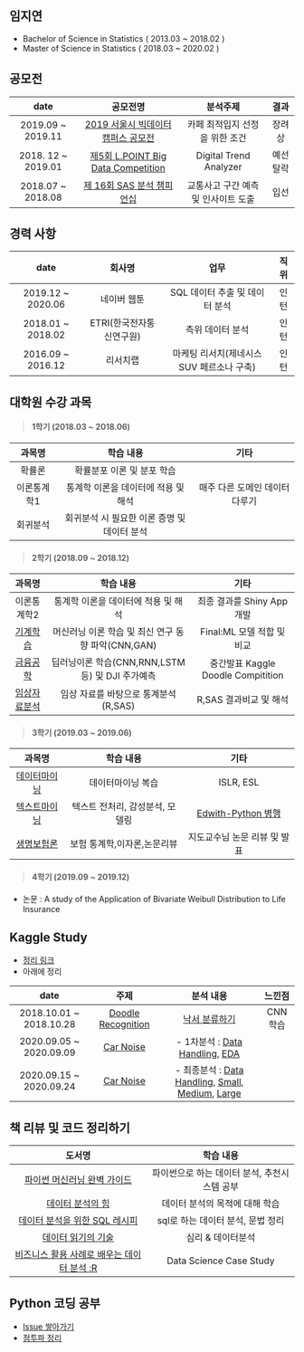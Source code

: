 ## 임지연
- Bachelor of Science in Statistics ( 2013.03 ~ 2018.02 ) 
- Master of Science in Statistics ( 2018.03 ~ 2020.02 )


## 공모전 
| date | 공모전명 | 분석주제 | 결과 | 
| :---: |:---:|:---:|:---:|
| 2019.09 ~ 2019.11 | [2019 서울시 빅데이터 캠퍼스 공모전](https://github.com/jeeyeonLIM/Seoul-Metropolita-Goverment_Big-Data-Campus) | 카페 최적입지 선정을 위한 조건| 장려상 |
| 2018. 12 ~ 2019.01 | [제5회 L.POINT Big Data Competition](https://github.com/jeeyeonLIM/L.POINT) |Digital Trend Analyzer| 예선탈락 |
| 2018.07 ~ 2018.08 | [제 16회 SAS 분석 챔피언십](https://github.com/jeeyeonLIM/SAS_championship)  |교통사고 구간 예측 및 인사이트 도출| 입선 | 


## 경력 사항
| date | 회사명 | 업무 | 직위 |
| :---: |:---:|:---:|:---:|
| 2019.12 ~ 2020.06 | 네이버 웹툰 | SQL 데이터 추출 및 데이터 분석 | 인턴 | 
| 2018.01 ~ 2018.02 | ETRI(한국전자통신연구원) | 측위 데이터 분석 | 인턴 | 
| 2016.09 ~ 2016.12 | 리서치랩 | 마케팅 리서치(제네시스 SUV 페르소나 구축) | 인턴 |

## 대학원 수강 과목

> #### 1학기 (2018.03 ~ 2018.06)

| 과목명 | 학습 내용 | 기타 |
|:--------:|:--------:|:--------:|
| 확률론 | 확률분포 이론 및 분포 학습 |  |
| 이론통계학1 |통계학 이론을 데이터에 적용 및 해석 | 매주 다른 도메인 데이터 다루기 |
| 회귀분석 | 회귀분석 시 필요한 이론 증명 및 데이터 분석 |  |

> #### 2학기 (2018.09 ~ 2018.12)

| 과목명 | 학습 내용 | 기타 |
|:--------:|:--------:|:--------:|
| 이론통계학2 | 통계학 이론을 데이터에 적용 및 해석 | 최종 결과를 Shiny App 개발 |
| [기계학습](https://github.com/jeeyeonLIM/graduate_course/tree/master/Machine%20Learning) | 머신러닝 이론 학습 및 최신 연구 동향 파악(CNN,GAN) | Final:ML 모델 적합 및 비교 |
| [금융공학](https://github.com/jeeyeonLIM/graduate_course/tree/master/Financial%20engineering) | 딥러닝이론 학습(CNN,RNN,LSTM 등) 및 DJI 주가예측 | 중간발표 Kaggle Doodle Compitition |
| [임상자료분석](https://github.com/jeeyeonLIM/graduate_course/tree/master/Statistical%20data%20analysis%20of%20clinical%20trials) | 임상 자료를 바탕으로 통계분석(R,SAS) | R,SAS 결과비교 및 해석 |

> #### 3학기 (2019.03 ~ 2019.06)

| 과목명 | 학습 내용 | 기타 |
|:--------:|:--------:|:--------:|
| [데이터마이닝](https://github.com/jeeyeonLIM/graduate_course/tree/master/Data%20Mining) | 데이터마이닝 복습 | ISLR, ESL |
| [텍스트마이닝](https://github.com/jeeyeonLIM/graduate_course/tree/master/Text%20Mining) | 텍스트 전처리, 감성분석, 모델링 | [Edwith-Python 병행](https://www.edwith.org/sogang_python) |
| [생명보험론](https://github.com/jeeyeonLIM/graduate_course/tree/master/Life%20insurance%20statistics) | 보험 통계학,이자론,논문리뷰 | 지도교수님 논문 리뷰 및 발표 |

> #### 4학기 (2019.09 ~ 2019.12)
- 논문 : A study of the Application of Bivariate Weibull Distribution to Life Insurance

## Kaggle Study
- [정리 링크](https://github.com/jeeyeonLIM/kaggle_study)
- 아래에 정리

| date | 주제 | 분석 내용 | 느낀점 |
| :---: |:---:|:---:|:---:|
| 2018.10.01 ~ 2018.10.28 | [Doodle Recognition](https://www.kaggle.com/c/quickdraw-doodle-recognition) | [낙서 분류하기](https://github.com/jeeyeonLIM/Graduate_Course/tree/master/Financial%20engineering/Kaggle_Doodle_Recognition_Challenge) | CNN 학습 | 
| 2020.09.05 ~ 2020.09.09 | [Car Noise](https://www.kaggle.com/murtio/car-noise-specification) | - 1차분석 : [Data Handling](https://github.com/jeeyeonLIM/kaggle_study/blob/master/1_handling.Rmd), [EDA](https://github.com/jeeyeonLIM/kaggle_study/blob/master/2_EDA.Rmd)  |  |
| 2020.09.15 ~ 2020.09.24 | [Car Noise](https://www.kaggle.com/murtio/car-noise-specification) | - 최종분석 : [Data Handling](https://github.com/jeeyeonLIM/kaggle_study/blob/master/NEW2_1.Rmd), [Small](https://github.com/jeeyeonLIM/kaggle_study/blob/master/NEW2_small.Rmd), [Medium](https://github.com/jeeyeonLIM/kaggle_study/blob/master/NEW2_medium.Rmd), [Large](https://github.com/jeeyeonLIM/kaggle_study/blob/master/NEW2_large.Rmd)  |  |





## 책 리뷰 및 코드 정리하기
| 도서명 | 학습 내용 | 
|:--------:|:--------:|
| [파이썬 머신러닝 완벽 가이드](https://github.com/jeeyeonLIM/Python_MachineLearning_Guide) | 파이썬으로 하는 데이터 분석, 추천시스템 공부 | 
| [데이터 분석의 힘](https://github.com/jeeyeonLIM/Power_of_Data_Analysis)| 데이터 분석의 목적에 대해 학습 | 
| [데이터 분석을 위한 SQL 레시피](https://github.com/jeeyeonLIM/SQL_Recipe_for_Data_Analysis)| sql로 하는 데이터 분석, 문법 정리 | 
| [데이터 읽기의 기술](https://github.com/jeeyeonLIM/the_art_of_reading_data)| 심리 & 데이터분석 | 
| [비즈니스 활용 사례로 배우는 데이터 분석 :R]()| Data Science Case Study | 

## Python 코딩 공부
- [Issue 쌓아가기](https://github.com/jeeyeonLIM/coding_test)
- [점투파 정리](https://github.com/jeeyeonLIM/coding_test/blob/master/%EC%A0%90%ED%88%AC%ED%8C%8C%20%EC%A0%95%EB%A6%AC.ipynb)


